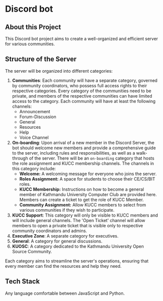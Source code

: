 
# Discord bot

## About this Project

This Discord bot project aims to create a well-organized and efficient server for various communities. 

## Structure of the Server

The server will be organized into different categories:

1. **Communities**: Each community will have a separate category, governed by community coordinators, who possess full access rights to their respective categories. Every category of the communities need to be private, and members of the respective communities can have limited access to the category. Each community will have at least the following channels:
    - Announcement
    - Forum-Discussion
    - General
    - Resources
    - Help
    - Voice Channel
2. **On-boarding**: Upon arrival of a new member in the Discord Server, the bot should welcome new members and provide a comprehensive guide to the server, including rules and responsibilities, as well as a walk-through of the server. There will be an `on-boarding` category that hosts the role assignment and KUCC membership channels. The channels in this category include:
    - **Welcome:** A welcoming message for everyone who joins the server.
    - **Roles Assignment:** A space for students to choose their CE/CS/BIT roles.
    - **KUCC Membership:** Instructions on how to become a general member of Kathmandu University Computer Club are provided here. Members can create a ticket to get the role of KUCC Member.
    - **Community Assignment:** Allow KUCC members to select from various communities if they wish to participate.
3. **KUCC Support**: This category will only be visible to KUCC members and will include general channels. The 'Open Ticket' channel will allow members to open a private ticket that is visible only to respective community coordinators and admins.
4. **Executive Zone**: A separate category for executives.
5. **General**: A category for general discussions.
6. **KUOSC**: A category dedicated to the Kathmandu University Open Source Community.

Each category aims to streamline the server's operations, ensuring that every member can find the resources and help they need.

## Tech Stack

Any language comfortable between JavaScript and Python.
